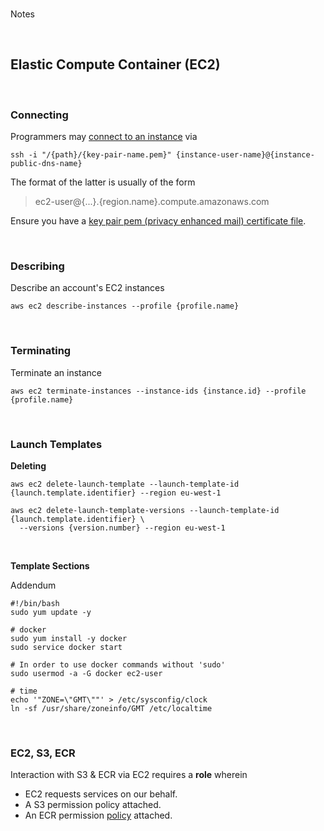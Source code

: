 <br>

Notes

<br>

## Elastic Compute Container (EC2)

<br>

### Connecting

<span style="margin-bottom:5px; margin-top:1px; color:#ffffff"></span>

Programmers may [connect to an instance](https://docs.aws.amazon.com/AWSEC2/latest/UserGuide/connect-linux-inst-ssh.html) via

```shell
ssh -i "/{path}/{key-pair-name.pem}" {instance-user-name}@{instance-public-dns-name}
```

The format of the latter is usually of the form

> ec2-user@{...}.{region.name}.compute.amazonaws.com

Ensure you have a [key pair pem (privacy enhanced mail) certificate file](https://docs.aws.amazon.com/AWSEC2/latest/UserGuide/ec2-key-pairs.html).

<br>

### Describing

Describe an account's EC2 instances

```shell
aws ec2 describe-instances --profile {profile.name}
```

<br>

### Terminating

Terminate an instance

```shell
aws ec2 terminate-instances --instance-ids {instance.id} --profile {profile.name}
```

<br>

### Launch Templates

**Deleting**

```shell
aws ec2 delete-launch-template --launch-template-id {launch.template.identifier} --region eu-west-1
```

```shell
aws ec2 delete-launch-template-versions --launch-template-id {launch.template.identifier} \
  --versions {version.number} --region eu-west-1
```
<br>

**Template Sections**

Addendum

```shell
#!/bin/bash
sudo yum update -y

# docker
sudo yum install -y docker
sudo service docker start

# In order to use docker commands without 'sudo'
sudo usermod -a -G docker ec2-user

# time
echo '"ZONE=\"GMT\""' > /etc/sysconfig/clock
ln -sf /usr/share/zoneinfo/GMT /etc/localtime
```

<br>

### EC2, S3, ECR

Interaction with S3 & ECR via EC2 requires a **role** wherein

* EC2 requests services on our behalf.
* A S3 permission policy attached.
* An ECR permission [policy](https://docs.aws.amazon.com/AmazonECR/latest/userguide/security-iam-awsmanpol.html) attached.



<br>
<br>

<br>
<br>

<br>
<br>

<br>
<br>
